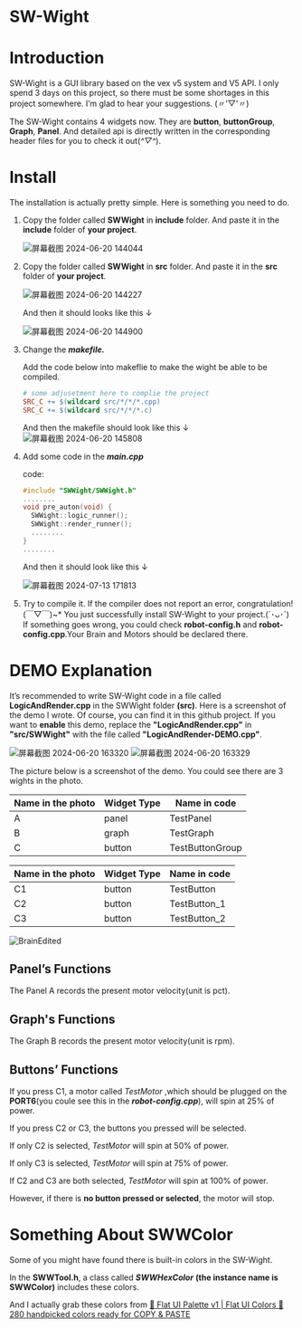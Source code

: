 # SW-Wight

# Introduction

SW-Wight is a GUI library based on the vex v5 system and V5 API. I only spend 3 days on this project, so there must be some shortages in this project somewhere. I’m glad  to hear your suggestions. (〃'▽'〃)

The SW-Wight contains 4 widgets now. They are **button**, **buttonGroup**, **Graph**, **Panel**. And detailed api is directly written in the corresponding header files for you to check it out(*^▽^*).

# Install

The installation is actually pretty simple. Here is something  you need to do.

1. Copy the folder called **SWWight** in **include** folder. And paste it in the **include** folder of **your project**.
    
    ![屏幕截图 2024-06-20 144044](https://github.com/SunWater-233/SW-Wight/assets/109706896/d4b75cc5-624d-4895-b21c-e96656f485cf)

    
2. Copy the folder called **SWWight** in **src** folder. And paste it in the **src** folder of **your project**.
    
   ![屏幕截图 2024-06-20 144227](https://github.com/SunWater-233/SW-Wight/assets/109706896/fee113bf-8194-44dc-973d-dda0a0e2d1c3)

    
    And then it should looks like this ↓
    
    ![屏幕截图 2024-06-20 144900](https://github.com/SunWater-233/SW-Wight/assets/109706896/1e1c7bb4-dcb8-4943-abc8-3ed0805f05b3)

    
3. Change the ***makefile.***
    
    Add the code below into makeflie to make the wight be able to be compiled.
    
    ```makefile
    # some adjusetment here to complie the project
    SRC_C += $(wildcard src/*/*/*.cpp)
    SRC_C += $(wildcard src/*/*/*.c)
    ```
    
    And then the makefile should look like this ↓
    ![屏幕截图 2024-06-20 145808](https://github.com/SunWater-233/SW-Wight/assets/109706896/dc9e3d60-04f1-4bca-ace2-5aa607a82b35)

4. Add some code in the ***main.cpp***
    
    code:
    
    ```cpp
    #include "SWWight/SWWight.h"
    ........
    void pre_auton(void) {
      SWWight::logic_runner();
      SWWight::render_runner();
      ........
    }
    ........
    ```
    
    And then it should look like this ↓
    
    ![屏幕截图 2024-07-13 171813](https://github.com/user-attachments/assets/5677f619-9bf4-49e3-a248-b5b268ea6eb0)


    
5. Try to compile it. If the compiler does not report an error, congratulation! (￣▽￣)~*  You just successfully install SW-Wight to your project.(´･ᴗ･`) If something goes wrong, you could check  **robot-config.h** and **robot-config.cpp**.Your Brain and Motors should be declared there.

# DEMO Explanation

It’s recommended to write SW-Wight code in a file called **LogicAndRender.cpp** in the SWWight folder **(src)**. Here is a screenshot of the demo I wrote. Of course, you can find it in this github project.
If you want to **enable** this demo, replace the **"LogicAndRender.cpp"** in **"src/SWWight"** with the file called **"LogicAndRender-DEMO.cpp"**. 

![屏幕截图 2024-06-20 163320](https://github.com/SunWater-233/SW-Wight/assets/109706896/a7e7db0a-6e16-4526-9cc5-453032d1eef9)
![屏幕截图 2024-06-20 163329](https://github.com/SunWater-233/SW-Wight/assets/109706896/9a7e3840-6645-463d-8c68-2d665cd8d053)


The picture below is a screenshot of the demo. You could see there are 3 wights in the photo.

 

| Name in the photo | Widget Type | Name in code    |
| ----------------- | ----------- | --------------- |
| A                 | panel       | TestPanel       |
| B                 | graph       | TestGraph       |
| C                 | button      | TestButtonGroup |

| Name in the photo | Widget Type | Name in code |
| ----------------- | ----------- | ------------ |
| C1                | button      | TestButton   |
| C2                | button      | TestButton_1 |
| C3                | button      | TestButton_2 |

![BrainEdited](https://github.com/SunWater-233/SW-Wight/assets/109706896/97d157a6-cbeb-42ac-a0d8-2bbcf2986a4f)


## Panel’s Functions

The Panel A records the present motor velocity(unit is pct).

## Graph's Functions

The Graph B records the present motor velocity(unit is rpm).

## Buttons’ Functions

If you press C1, a motor called *TestMotor* ,which should be plugged on the **PORT6**(you coule see this in the ***robot-config.cpp***), will spin at 25% of power.

If you press C2 or C3, the buttons you pressed will be selected.

If only C2 is selected, *TestMotor*  will spin at 50% of power.

If only C3 is selected, *TestMotor*  will spin at 75% of power.

If C2 and C3 are both selected, *TestMotor*  will spin at 100% of power.

However, if there is **no button pressed or selected**, the motor will stop.

# Something About SWWColor

Some of you might have found there is built-in colors in the SW-Wight.

In the **SWWTool.h**, a class called ***SWWHexColor*** **(the instance name is SWWColor)** includes these colors.

And I actually grab these colors from [🎨 Flat UI Palette v1 | Flat UI Colors 🎨 280 handpicked colors ready for COPY & PASTE](https://flatuicolors.com/palette/defo)
